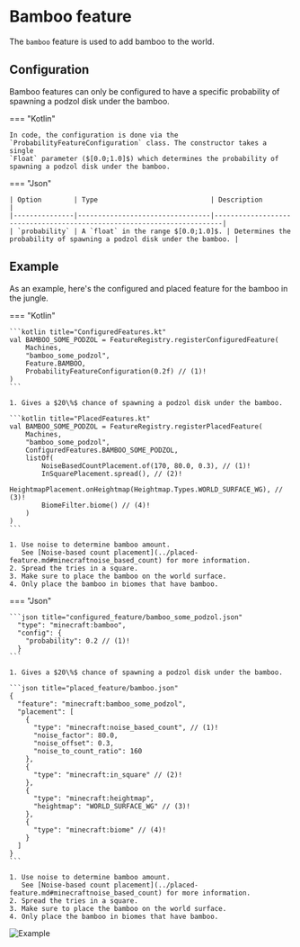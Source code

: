 # Bamboo feature

The `bamboo` feature is used to add bamboo to the world.

## Configuration

Bamboo features can only be configured to have a specific probability of spawning a podzol disk under the bamboo.

=== "Kotlin"

    In code, the configuration is done via the `ProbabilityFeatureConfiguration` class. The constructor takes a single 
    `Float` parameter ($[0.0;1.0]$) which determines the probability of spawning a podzol disk under the bamboo.

=== "Json"

    | Option        | Type                            | Description                                                            |
    |---------------|---------------------------------|------------------------------------------------------------------------|
    | `probability` | A `float` in the range $[0.0;1.0]$. | Determines the probability of spawning a podzol disk under the bamboo. |


## Example

As an example, here's the configured and placed feature for the bamboo in the jungle.

=== "Kotlin"

    ```kotlin title="ConfiguredFeatures.kt"
    val BAMBOO_SOME_PODZOL = FeatureRegistry.registerConfiguredFeature(
        Machines,
        "bamboo_some_podzol",
        Feature.BAMBOO,
        ProbabilityFeatureConfiguration(0.2f) // (1)!
    )
    ```

    1. Gives a $20\%$ chance of spawning a podzol disk under the bamboo.

    ```kotlin title="PlacedFeatures.kt"
    val BAMBOO_SOME_PODZOL = FeatureRegistry.registerPlacedFeature(
        Machines,
        "bamboo_some_podzol",
        ConfiguredFeatures.BAMBOO_SOME_PODZOL,
        listOf(
            NoiseBasedCountPlacement.of(170, 80.0, 0.3), // (1)!
            InSquarePlacement.spread(), // (2)!
            HeightmapPlacement.onHeightmap(Heightmap.Types.WORLD_SURFACE_WG), // (3)!
            BiomeFilter.biome() // (4)!
        )
    )
    ```

    1. Use noise to determine bamboo amount.   
       See [Noise-based count placement](../placed-feature.md#minecraftnoise_based_count) for more information.
    2. Spread the tries in a square.
    3. Make sure to place the bamboo on the world surface.
    4. Only place the bamboo in biomes that have bamboo.

=== "Json"

    ```json title="configured_feature/bamboo_some_podzol.json"
      "type": "minecraft:bamboo",
      "config": {
        "probability": 0.2 // (1)!
      }
    ```

    1. Gives a $20\%$ chance of spawning a podzol disk under the bamboo.

    ```json title="placed_feature/bamboo.json"
    {
      "feature": "minecraft:bamboo_some_podzol",
      "placement": [
        {
          "type": "minecraft:noise_based_count", // (1)!
          "noise_factor": 80.0,
          "noise_offset": 0.3,
          "noise_to_count_ratio": 160
        },
        {
          "type": "minecraft:in_square" // (2)!
        },
        {
          "type": "minecraft:heightmap",
          "heightmap": "WORLD_SURFACE_WG" // (3)!
        },
        {
          "type": "minecraft:biome" // (4)!
        }
      ]
    }
    ```

    1. Use noise to determine bamboo amount.   
       See [Noise-based count placement](../placed-feature.md#minecraftnoise_based_count) for more information.
    2. Spread the tries in a square.
    3. Make sure to place the bamboo on the world surface.
    4. Only place the bamboo in biomes that have bamboo.

![Example](https://i.imgur.com/q7dJEGi.jpeg)